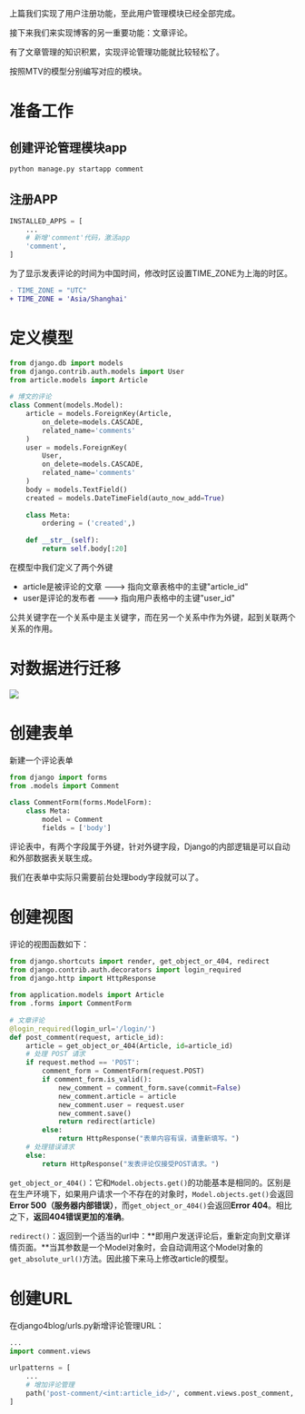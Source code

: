 上篇我们实现了用户注册功能，至此用户管理模块已经全部完成。

接下来我们来实现博客的另一重要功能：文章评论。

有了文章管理的知识积累，实现评论管理功能就比较轻松了。

按照MTV的模型分别编写对应的模块。

# 准备工作
## 创建评论管理模块app
```sh
python manage.py startapp comment
```

## 注册APP
```python
INSTALLED_APPS = [
    ...
    # 新增'comment'代码，激活app
    'comment',
]
```

为了显示发表评论的时间为中国时间，修改时区设置TIME_ZONE为上海的时区。
```diff
- TIME_ZONE = "UTC"
+ TIME_ZONE = 'Asia/Shanghai'
```

# 定义模型
```python
from django.db import models
from django.contrib.auth.models import User
from article.models import Article
 
# 博文的评论
class Comment(models.Model):
    article = models.ForeignKey(Article,
        on_delete=models.CASCADE,
        related_name='comments'
    )
    user = models.ForeignKey(
        User,
        on_delete=models.CASCADE,
        related_name='comments'
    )
    body = models.TextField()
    created = models.DateTimeField(auto_now_add=True)
 
    class Meta:
        ordering = ('created',)
 
    def __str__(self):
        return self.body[:20]
```

在模型中我们定义了两个外键

- article是被评论的文章 ---> 指向文章表格中的主键"article_id"
- user是评论的发布者    ---> 指向用户表格中的主键"user_id"

公共关键字在一个关系中是主关键字，而在另一个关系中作为外键，起到关联两个关系的作用。

# 对数据进行迁移
![](https://img-blog.csdnimg.cn/img_convert/48eea01552ae773797f9fe357093e3df.png)

# 创建表单
新建一个评论表单
```python
from django import forms
from .models import Comment
 
class CommentForm(forms.ModelForm):
    class Meta:
        model = Comment
        fields = ['body']
```

评论表中，有两个字段属于外键，针对外键字段，Django的内部逻辑是可以自动和外部数据表关联生成。

我们在表单中实际只需要前台处理body字段就可以了。

# 创建视图
评论的视图函数如下：
```python
from django.shortcuts import render, get_object_or_404, redirect
from django.contrib.auth.decorators import login_required
from django.http import HttpResponse
 
from application.models import Article
from .forms import CommentForm
 
# 文章评论
@login_required(login_url='/login/')
def post_comment(request, article_id):
    article = get_object_or_404(Article, id=article_id)
    # 处理 POST 请求
    if request.method == 'POST':
        comment_form = CommentForm(request.POST)
        if comment_form.is_valid():
            new_comment = comment_form.save(commit=False)
            new_comment.article = article
            new_comment.user = request.user
            new_comment.save()
            return redirect(article)
        else:
            return HttpResponse("表单内容有误，请重新填写。")
    # 处理错误请求
    else:
        return HttpResponse("发表评论仅接受POST请求。")
```

`get_object_or_404()`：它和`Model.objects.get()`的功能基本是相同的。区别是在生产环境下，如果用户请求一个不存在的对象时，`Model.objects.get()`会返回**Error 500（服务器内部错误）**，而`get_object_or_404()`会返回**Error 404**。相比之下，**返回404错误更加的准确**。

`redirect()`：返回到一个适当的url中：**即用户发送评论后，重新定向到文章详情页面。**当其参数是一个Model对象时，会自动调用这个Model对象的`get_absolute_url()`方法。因此接下来马上修改article的模型。

# 创建URL
在django4blog/urls.py新增评论管理URL：
```python
...
import comment.views
 
urlpatterns = [
    ...
    # 增加评论管理
    path('post-comment/<int:article_id>/', comment.views.post_comment, name='post_comment' ),
]
```